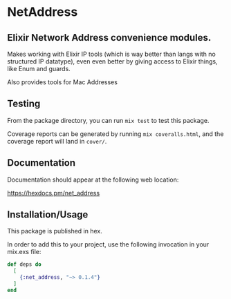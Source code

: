 # NetAddress

## Elixir Network Address convenience modules.

Makes working with Elixir IP tools (which is way better than langs with no
structured IP datatype), even even better by giving access to Elixir things,
like Enum and guards.

Also provides tools for Mac Addresses

## Testing

From the package directory, you can run `mix test` to test this package.

Coverage reports can be generated by running `mix coveralls.html`, and the
coverage report will land in `cover/`.

## Documentation

Documentation should appear at the following web location:

https://hexdocs.pm/net_address


## Installation/Usage

This package is published in hex.

In order to add this to your project, use the following invocation in your
mix.exs file:

```elixir
def deps do
  [
    {:net_address, "~> 0.1.4"}
  ]
end
```

